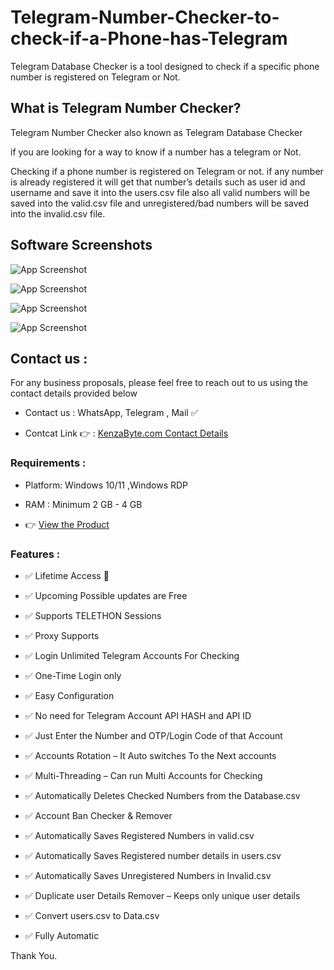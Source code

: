 # Telegram-Number-Checker-to-check-if-a-Phone-has-Telegram

Telegram Database Checker is a tool designed to check if a specific phone number is registered on Telegram or Not.


## What is Telegram Number Checker?
Telegram Number Checker also known as Telegram Database Checker 

if you are looking for a way to know if a number has a telegram or Not.

Checking if a phone number is registered on Telegram or not. if any number is already registered it will get that number’s details such as user id and username and save it into the users.csv file also all valid numbers will be saved into the valid.csv file and unregistered/bad numbers will be saved into the invalid.csv file.




## Software Screenshots

![App Screenshot](https://www.kenzabyte.com/wp-content/uploads/2024/02/telegram-number-checker-Telegram-database-checker.png)

![App Screenshot](https://www.kenzabyte.com/wp-content/uploads/2024/02/telegram-number-checker.png)

![App Screenshot](https://www.kenzabyte.com/wp-content/uploads/2024/02/check-if-number-has-telegram.png)

![App Screenshot](https://www.kenzabyte.com/wp-content/uploads/2024/02/telegram-number-validator.png)

## Contact us :

For any business proposals, please feel free to reach out to us using the contact details provided below


- Contact us : WhatsApp, Telegram , Mail ✅

- Contcat Link 👉 : [KenzaByte.com Contact Details ](https://www.kenzabyte.com/contact-us/) 

### Requirements :


- Platform: Windows 10/11 ,Windows RDP

- RAM : Minimum 2 GB - 4 GB

- 👉 [View the Product  ](https://www.kenzabyte.com/product/telegram-checker/) 



### Features :

- ✅ Lifetime Access 💯

- ✅ Upcoming Possible updates are Free

- ✅ Supports TELETHON Sessions 

- ✅ Proxy Supports

- ✅ Login Unlimited Telegram Accounts For Checking

- ✅ One-Time Login only

- ✅ Easy Configuration

- ✅ No need for Telegram Account API HASH and API ID

- ✅ Just Enter the Number and OTP/Login Code of that Account

- ✅ Accounts Rotation – It Auto switches To the Next accounts 

- ✅ Multi-Threading – Can run Multi Accounts for Checking

- ✅ Automatically Deletes Checked Numbers from the Database.csv 

- ✅ Account Ban Checker & Remover 

- ✅ Automatically Saves Registered Numbers in valid.csv

- ✅ Automatically Saves Registered number details in users.csv 

- ✅ Automatically Saves Unregistered Numbers in Invalid.csv

- ✅ Duplicate user Details Remover – Keeps only unique user details

- ✅ Convert users.csv to Data.csv 

- ✅ Fully Automatic

Thank You.
